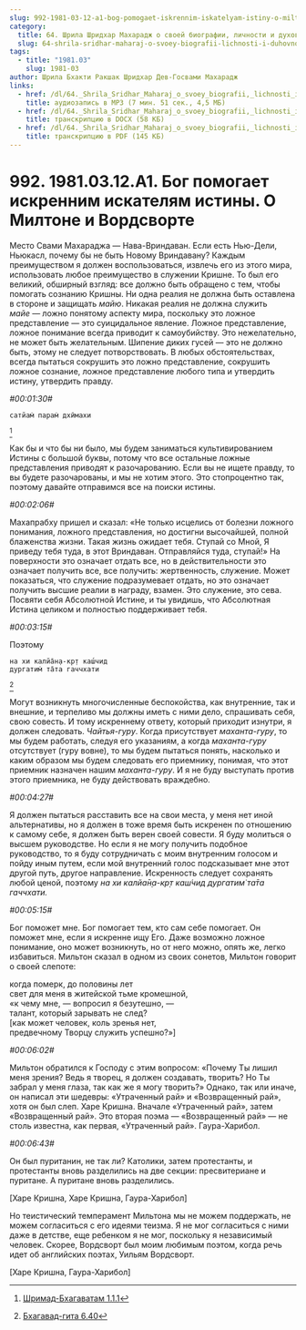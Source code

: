```yaml
---
slug: 992-1981-03-12-a1-bog-pomogaet-iskrennim-iskatelyam-istiny-o-miltone-i-vordsvorte
category:
  title: 64. Шрила Шридхар Махарадж о своей биографии, личности и духовном опыте
  slug: 64-shrila-sridhar-maharaj-o-svoey-biografii-lichnosti-i-duhovnom-opyte
tags:
  - title: "1981.03"
    slug: 1981-03
author: Шрила Бхакти Ракшак Шридхар Дев-Госвами Махарадж
links:
  - href: /dl/64._Shrila_Sridhar_Maharaj_o_svoey_biografii,_lichnosti_i_duhovnom_opyte/992_1981.03.12.A1_SridharMj_Bog_pomogaet_iskrennim_iskateljam_istiny_O_Miltone_i_Vordsvorte.mp3
    title: аудиозапись в MP3 (7 мин. 51 сек., 4,5 МБ)
  - href: /dl/64._Shrila_Sridhar_Maharaj_o_svoey_biografii,_lichnosti_i_duhovnom_opyte/992_1981.03.12.A1_SridharMj_Bog_pomogaet_iskrennim_iskateljam_istiny_O_Miltone_i_Vordsvorte.docx
    title: транскрипцию в DOCX (58 КБ)
  - href: /dl/64._Shrila_Sridhar_Maharaj_o_svoey_biografii,_lichnosti_i_duhovnom_opyte/992_1981.03.12.A1_SridharMj_Bog_pomogaet_iskrennim_iskateljam_istiny_O_Miltone_i_Vordsvorte.pdf
    title: транскрипцию в PDF (145 КБ)
---
```


# 992. 1981.03.12.A1. Бог помогает искренним искателям истины. О Милтоне и Вордсворте

Место Свами Махараджа — Нава-Вриндаван. Если есть Нью-Дели, Ньюкасл, почему бы не быть Новому Вриндавану? Каждым преимуществом я должен воспользоваться, извлечь его из этого мира, использовать любое преимущество в служении Кришне. То был его великий, обширный взгляд: все должно быть обращено с тем, чтобы помогать сознанию Кришны. Ни одна реалия не должна быть оставлена в стороне и защищать *майю*. Никакая реалия не должна служить *майе* — ложно понятому аспекту мира, поскольку это ложное представление — это суицидальное явление. Ложное представление, ложное понимание всегда приводит к самоубийству. Это нежелательно, не может быть желательным. Шипение диких гусей — это не должно быть, этому не следует потворствовать. В любых обстоятельствах, всегда пытаться сокрушить это ложно представление, сокрушить ложное сознание, ложное представление любого типа и утвердить истину, утвердить правду.

*#00:01:30#*

    сатйам̇ парам̇ дхӣмахи
[^_ftn1]

Как бы и что бы ни было, мы будем заниматься культивированием Истины с большой буквы, потому что все остальные ложные представления приводят к разочарованию. Если вы не ищете правду, то вы будете разочарованы, и мы не хотим этого. Это стопроцентно так, поэтому давайте отправимся все на поиски истины.

*#00:02:06#*

Махапрабху пришел и сказал: «Не только исцелись от болезни ложного понимания, ложного представления, но достигни высочайшей, полной блаженства жизни. Такая жизнь ожидает тебя. Ступай со Мной, Я приведу тебя туда, в этот Вриндаван. Отправляйся туда, ступай!» На поверхности это означает отдать все, но в действительности это означает получить все, все получить: жертвенность, служение. Может показаться, что служение подразумевает отдать, но это означает получить высшие реалии в награду, взамен. Это служение, это сева. Посвяти себя Абсолютной Истине, и ты увидишь, что Абсолютная Истина целиком и полностью поддерживает тебя.

*#00:03:15#*

Поэтому

    на хи калйа̄н̣а-кр̣т каш́чид
    дургатим̇ та̄та гаччхати
[^_ftn2]

Могут возникнуть многочисленные беспокойства, как внутренние, так и внешние, и терпеливо мы должны иметь с ними дело, спрашивать себя, свою совесть. И тому искреннему ответу, который приходит изнутри, я должен следовать. *Чайтья-гуру*. Когда присутствует *маханта-гуру*, то мы будем работать, следуя его указаниям, а когда *маханта-гуру* отсутствует (гуру вовне), то мы будем пытаться понять, насколько и каким образом мы будем следовать его приемнику, понимая, что этот приемник назначен нашим *маханта-гуру*. И я не буду выступать против этого приемника, не буду действовать враждебно.

*#00:04:27#*

Я должен пытаться расставить все на свои места, у меня нет иной альтернативы, но я должен в тоже время быть искренен по отношению к самому себе, я должен быть верен своей совести. Я буду молиться о высшем руководстве. Но если я не могу получить подобное руководство, то я буду сотрудничать с моим внутренним голосом и пойду иным путем, если мой внутренний голос подсказывает мне этот другой путь, другое направление. Искренность следует сохранять любой ценой, поэтому *на хи калйа̄н̣а-кр̣т каш́чид дургатим̇ та̄та гаччхати.*

*#00:05:15#*

Бог поможет мне. Бог помогает тем, кто сам себе помогает. Он поможет мне, если я искренне ищу Его. Даже возможно ложное понимание, оно может возникнуть, но от него можно, опять же, легко избавиться. Мильтон сказал в одном из своих сонетов, Мильтон говорит о своей слепоте:

когда померк, до половины лет\
свет для меня в житейской тьме кромешной,\
«к чему мне, — вопросил я безутешно, —\
талант, который зарывать не след?\
[как может человек, коль зренья нет,\
предвечному Творцу служить успешно?»]

*#00:06:02#*

Мильтон обратился к Господу с этим вопросом: «Почему Ты лишил меня зрения? Ведь я творец, я должен создавать, творить? Но Ты забрал у меня глаза, так как же я могу творить?» Однако, так или иначе, он написал эти шедевры: «Утраченный рай» и «Возвращенный рай», хотя он был слеп. Харе Кришна. Вначале «Утраченный рай», затем «Возвращенный рай». Это вторая поэма — «Возвращенный рай» — не столь известна, как первая, «Утраченный рай». Гаура-Харибол.

*#00:06:43#*

Он был пуританин, не так ли? Католики, затем протестанты, и протестанты вновь разделились на две секции: пресвитериане и пуритане. А пуритане вновь разделились.

[Харе Кришна, Харе Кришна, Гаура-Харибол]

Но теистический темперамент Мильтона мы не можем поддержать, не можем согласиться с его идеями теизма. Я не мог согласиться с ними даже в детстве, еще ребенком я не мог, поскольку я независимый человек. Скорее, Вордсворт был моим любимым поэтом, когда речь идет об английских поэтах, Уильям Вордсворт.

[Харе Кришна, Гаура-Харибол]



[^_ftn1]: [Шримад-Бхагаватам 1.1.1](../notes/shrimad-bhagavatam/shrimad-bhagavatam-1-1-1.md)

[^_ftn2]: [Бхагавад-гита 6.40](../notes/bhagavad-gita/bhagavad-gita-6-40.md)
